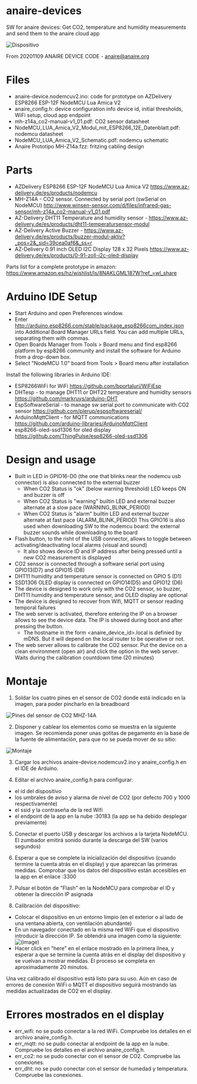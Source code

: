 # anaire-devices

SW for anaire devices: Get CO2, temperature and humidity measurements and send them to the anaire cloud app

![Dispositivo](https://github.com/anaireorg/anaire-devices/blob/main/Anaire(3).png)

From 20201109 ANAIRE DEVICE CODE - anaire@anaire.org

# Files
- anaire-device.nodemcuv2.ino: code for prototype on AZDelivery ESP8266 ESP-12F NodeMCU Lua Amica V2
- anaire_config.h: device configuration info
  device id, initial thresholds, WiFi setup, cloud app endpoint
- mh-z14a_co2-manual-v1_01.pdf: CO2 sensor datasheet
- NodeMCU_LUA_Amica_V2_Modul_mit_ESP8266_12E_Datenblatt.pdf: nodemcu datasheet
- NodeMCU_LUA_Amica_V2_Schematic.pdf: nodemcu schematic
- Anaire Prototipo MH-Z14a.fzz: fritzing cabling design

# Parts
- AZDelivery ESP8266 ESP-12F NodeMCU Lua Amica V2 https://www.az-delivery.de/es/products/nodemcu
- MH-Z14A - CO2 sensor. Connected by serial port (swSerial on NodeMCU) http://www.winsen-sensor.com/d/files/infrared-gas-sensor/mh-z14a_co2-manual-v1_01.pdf 
- AZ-Delivery DHT11 Temperature and humidity sensor - https://www.az-delivery.de/es/products/dht11-temperatursensor-modul
- AZ-Delivery Active Buzzer - https://www.az-delivery.de/es/products/buzzer-modul-aktiv?_pos=2&_sid=39cea0af6&_ss=r
- AZ-Delivery 0.91 inch OLED I2C Display 128 x 32 Pixels  https://www.az-delivery.de/es/products/0-91-zoll-i2c-oled-display

Parts list for a complete prototype in amazon: https://www.amazon.es/hz/wishlist/ls/8NAKLGML187W?ref_=wl_share

# Arduino IDE Setup
 - Start Arduino and open Preferences window.
 - Enter http://arduino.esp8266.com/stable/package_esp8266com_index.json into Additional Board Manager URLs field. You can add multiple URLs, separating them with commas.
 - Open Boards Manager from Tools > Board menu and find esp8266 platform by esp8266 community and install the software for Arduino from a drop-down box.
 - Select "NodeMCU 1.0" board from Tools > Board menu after installation

Install the following libraries in Arduino IDE:
- ESP8266WiFi for WiFi https://github.com/bportaluri/WiFiEsp
- DHTesp - to manage DHT11 or DHT22 temperature and humidity sensors https://github.com/markruys/arduino-DHT
- EspSoftwareSerial - to manage sw serial port to communicate with CO2 sensor https://github.com/plerup/espsoftwareserial/
- ArduinoMqttClient - for MQTT communications https://github.com/arduino-libraries/ArduinoMqttClient
- esp8266-oled-ssd1306 for oled display https://github.com/ThingPulse/esp8266-oled-ssd1306

# Design and usage
- Built in LED in GPIO16-D0 (the one that blinks near the nodemcu usb connector) is also connected to the external buzzer
  * When CO2 Status is "ok" (below warning threshold) LED keeps ON and buzzer is off
  * When CO2 Status is "warning" builtin LED and external buzzer alternate at a slow pace (WARNING_BLINK_PERIOD)
  * When CO2 Status is "alarm" builtin LED and external buzzer alternate at fast pace (ALARM_BLINK_PERIOD)
  This GPIO16 is also used when downloading SW to the nodemcu board: the external buzzer sounds while downloading to the board
- Flash button, to the risht of the USB connector, allows to toggle between activating/deactivating local alarms (visual and sound)
  * It also shows device ID and IP address after being pressed until a new CO2 measurement is displayed
- CO2 sensor is connected through a software serial port using GPIO13(D7) and GPIO15 (D8)
- DHT11 humidity and temperature sensor is connected on GPIO 5 (D1)
- SSD1306 OLED display is connected on GPIO14(D5) and GPIO12 (D6)
- The device is designed to work only with the CO2 sensor, so buzzer, DHT11 humidity and temperature sensor, and OLED display are optional
- The device is designed to recover from Wifi, MQTT or sensor reading temporal failures
- The web server is activated, therefore entering the IP on a browser allows to see the device data. The IP is showed during boot and after pressing the button.
  * The hostname in the form <anaire_device_id>.local is definied by mDNS. But it will depend on the local router to be operative or not.
- The web server allows to calibrate the CO2 sensor. Put the device on a clean environment (open air) and click the option in the web server. Waits during the calibration countdown time (20 minutes)

# Montaje

1. Soldar los cuatro pines en el sensor de CO2 donde está indicado en la imagen, para poder pincharlo en la breadboard

![Pines del sensor de CO2 MHZ-14A](https://github.com/anaireorg/anaire-devices/blob/main/Pines_CO2_ANAIRE.png)

2. Disponer y cablear los elementos como se muestra en la siguiente imagen. Se recomienda poner unas gotitas de pegamento en la base de la fuente de alimentación, para que no se pueda mover de su sitio:

![Montaje](https://github.com/anaireorg/anaire-devices/blob/main/medida_photo_2020-12-07_22-28-34.jpg)

3. Cargar los archivos anaire-device.nodemcuv2.ino y anaire_config.h en el IDE de Arduino.

4. Editar el archivo anaire_config.h para configurar:
- el id del dispositivo 
- los umbrales de aviso y alarma de nivel de CO2 (por defecto 700 y 1000 respectivamente)
- el ssid y la contraseña de la red Wifi
- el endpoint de la app en la nube <nombrededominio>:30183 (la app se ha debido desplegar previamente)
  
5. Conectar el puerto USB y descargar los archivos a la tarjeta NodeMCU. El zumbador emitirá sonido durante la descarga del SW (varios segundos)

6. Esperar a que se complete la inicialización del dispositivo (cuando termine la cuenta atrás en el display) y que aparezcan las primeras medidas. Comprobar que los datos del dispositivo están accesibles en la app en el enlace <nombrededominio>:3300

7. Pulsar el botón de "Flash" en la NodeMCU para comprobar el ID y obtener la dirección IP asignada

8. Calibración del dispositivo:
- Colocar el dispositivo en un entorno limpio (en el exterior o al lado de una ventana abierta, con ventilación abundante)
- En un navegador conectado en la misma red WiFi que el dispositivo introducir la dirección IP. Se obtendrá una imagen como la siguiente:
  ![(image)](https://github.com/anaireorg/anaire-devices/blob/main/Captura_calibration.PNG)
- Hacer click en "here" en el enlace mostrado en la primera línea, y esperar a que se termine la cuenta atrás en el display del dispositivo y se vuelvan a mostrar medidas. El proceso se completa en aproximadamente 20 minutos.

Una vez calibrado el dispositivo está listo para su uso. Aún en caso de errores de conexión WiFi o MQTT el dispositivo seguirá mostrando las medidas actualizadas de CO2 en el display.

# Errores mostrados en el display
- err_wifi: no se pudo conectar a la red WiFi. Compruebe los detalles en el archivo anaire_config.h.
- err_mqtt: no se pudo conectar al endpoint de la app en la nube. Compruebe los detalles en el archivo anaire_config.h.
- err_co2: no se pudo conectar con el sensor de CO2. Compruebe las conexiones.
- err_dht: no se pudo conectar con el sensor de humedad y temperatura. Compruebe las conexiones.

